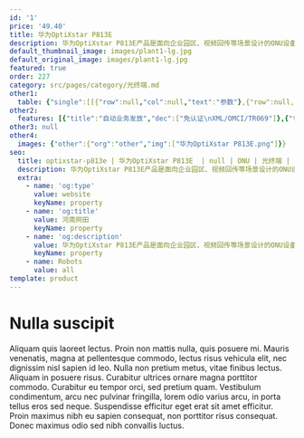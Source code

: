 ```yaml
---
id: '1'
price: '49.40'
title: 华为OptiXstar P813E
description: 华为OptiXstar P813E产品是面向企业园区、视频回传等场景设计的ONU设备，可以提供8个带PoE/PoE+功能的GE接口，为用户带来高质量的语音、数据和高清视频等业务体验，同时支持XGS-PON上行。
default_thumbnail_image: images/plant1-lg.jpg
default_original_image: images/plant1-lg.jpg
featured: true
order: 227
category: src/pages/category/光终端.md
other1: 
  table: {"single":[[{"row":null,"col":null,"text":"参数"},{"row":null,"col":null,"text":"华为OptiXstar P813E"}],[{"row":null,"col":null,"text":"尺寸（宽×深×高）"},{"row":null,"col":null,"text":"220mm x 150mm x 35mm（不含脚垫）"}],[{"row":null,"col":null,"text":"重量（不含适配器）"},{"row":null,"col":null,"text":"约1030g"}],[{"row":null,"col":null,"text":"工作环境温度"},{"row":null,"col":null,"text":"-5°C ~ +45°C"}],[{"row":null,"col":null,"text":"工作环境湿度"},{"row":null,"col":null,"text":"5% RH ～ 95% RH，非凝结"}],[{"row":null,"col":null,"text":"电源适配器额定输入范围"},{"row":null,"col":null,"text":"100 ～ 240 V AC，50/60 Hz"}],[{"row":null,"col":null,"text":"整机供电"},{"row":null,"col":null,"text":"56V DC，2.6A"}],[{"row":null,"col":null,"text":"网络侧接口"},{"row":null,"col":null,"text":"XGS-PON"}],[{"row":null,"col":null,"text":"用户侧接口"},{"row":null,"col":null,"text":"8*GE（PoE/PoE+）"}],[{"row":null,"col":null,"text":"静态功耗"},{"row":null,"col":null,"text":"8W"}],[{"row":null,"col":null,"text":"最大功耗"},{"row":null,"col":null,"text":"POE端口不带受电设备：12W\nPOE端口带最大功耗受电设备：143W"}],[{"row":null,"col":null,"text":"最大PoE输出功率"},{"row":null,"col":null,"text":"总功率120W，每个PoE接口最大支持30W"}],[{"row":null,"col":null,"text":"防雷规格"},{"row":null,"col":null,"text":"GE：共模4kV，差模0.5kV；AC电源：共模6kV，差模6kV"}],[{"row":null,"col":null,"text":"安装方式"},{"row":null,"col":null,"text":"支持室内桌面平放、挂墙或网络箱中安装"}],[{"row":null,"col":null,"text":"PON接口"},{"row":null,"col":null,"text":"支持XGS-PON光模块，接口类型：SC/UPC\nClass N1/N2\n接收灵敏度：-28dBm\n过载光功率：-9dBm\n传输速率：下行9.953 Gbit/s，上行9.953 Gbit/s\nType B单归属\nType B双归属（二层转发模式下支持）"}],[{"row":null,"col":null,"text":"GE接口"},{"row":null,"col":null,"text":"支持PoE、PoE+功能；遵循标准：IEEE 802.3af、IEEE 802.3at\n接口类型：RJ-45\n10/100/1000 Mbit/s接口速率自适应\nMDI/MDIX自动配置\nMAC地址学习数配置\n基于以太端口的VLAN透传、过滤"}]]}
other2:
  features: [{"title":"自动业务发放","dec":["免认证\nXML/OMCI/TR069"]},{"title":"智能运维","dec":["XML/Web UI\n流氓ONT检测和自律\n环网检测/PPPoE仿真/DHCP仿真"]},{"title":"防雷","dec":["GE：共模4kV，差模0.5kV\nAC电源：共模6kV，差模6kV"]}]
other3: null
other4:
  images: {"other":{"org":"other","img":["华为OptiXstar P813E.png"]}}
seo:
  title: optixstar-p813e | 华为OptiXstar P813E  | null | ONU | 光终端 | 企业光网络
  description: 华为OptiXstar P813E产品是面向企业园区、视频回传等场景设计的ONU设备，可以提供8个带PoE/PoE+功能的GE接口，为用户带来高质量的语音、数据和高清视频等业务体验，同时支持XGS-PON上行。
  extra:
    - name: 'og:type'
      value: website
      keyName: property
    - name: 'og:title'
      value: 河南网田
      keyName: property
    - name: 'og:description'
      value: 华为OptiXstar P813E产品是面向企业园区、视频回传等场景设计的ONU设备，可以提供8个带PoE/PoE+功能的GE接口，为用户带来高质量的语音、数据和高清视频等业务体验，同时支持XGS-PON上行。
      keyName: property
    - name: Robots
      value: all
template: product
---
```


# Nulla suscipit

Aliquam quis laoreet lectus. Proin non mattis nulla, quis posuere mi. Mauris venenatis, magna at pellentesque commodo, lectus risus vehicula elit, nec dignissim nisl sapien id leo. Nulla non pretium metus, vitae finibus lectus. Aliquam in posuere risus. Curabitur ultrices ornare magna porttitor commodo. Curabitur eu tempor orci, sed pretium quam. Vestibulum condimentum, arcu nec pulvinar fringilla, lorem odio varius arcu, in porta tellus eros sed neque. Suspendisse efficitur eget erat sit amet efficitur. Proin maximus nibh eu sapien consequat, non porttitor risus consequat. Donec maximus odio sed nibh convallis luctus.